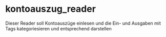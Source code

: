# kontoauszug_reader
Dieser Reader soll Kontoauszüge einlesen und die Ein- und Ausgaben mit Tags kategoriesieren und entsprechend darstellen

